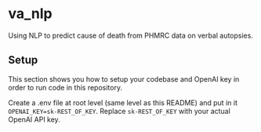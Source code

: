 # va_nlp
Using NLP to predict cause of death from PHMRC data on verbal autopsies.

## Setup

This section shows you how to setup your codebase and OpenAI key in order to run code in this repository.

Create a .env file at root level (same level as this README) and put in it `OPENAI_KEY=sk-REST_OF_KEY`. Replace `sk-REST_OF_KEY` with your actual OpenAI API key.
